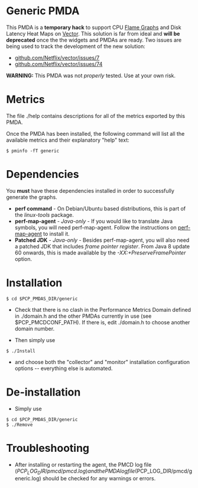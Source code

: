 Generic PMDA
============

This PMDA is a **temporary hack** to support CPU [Flame Graphs](http://www.brendangregg.com/FlameGraphs/cpuflamegraphs.html) and Disk Latency Heat Maps on [Vector](https://github.com/Netflix/vector). This solution is far from ideal and **will be deprecated** once the the widgets and PMDAs are ready. Two issues are being used to track the development of the new solution:

* [github.com/Netflix/vector/issues/7](https://github.com/Netflix/vector/issues/7)
* [github.com/Netflix/vector/issues/74](https://github.com/Netflix/vector/issues/74)

**WARNING:** This PMDA was not *properly* tested. Use at your own risk.

Metrics
=======

The file ./help contains descriptions for all of the metrics exported
by this PMDA.

Once the PMDA has been installed, the following command will list all
the available metrics and their explanatory "help" text:

	$ pminfo -fT generic

Dependencies
============

You **must** have these dependencies installed in order to successfully generate the graphs.

* **perf command** - On Debian/Ubuntu based distributions, this is part of the *linux-tools* package.
* **perf-map-agent** - *Java-only* - If you would like to translate Java symbols, you will need perf-map-agent. Follow the instructions on [perf-map-agent](https://github.com/jrudolph/perf-map-agent) to install it.
* **Patched JDK** - *Java-only* - Besides perf-map-agent, you will also need a patched JDK that includes *frame pointer register*. From Java 8 update 60 onwards, this is made available by the *-XX:+PreserveFramePointer* option.

Installation
============

```
$ cd $PCP_PMDAS_DIR/generic
```

 +  Check that there is no clash in the Performance Metrics Domain
    defined in ./domain.h and the other PMDAs currently in use (see
    $PCP_PMCDCONF_PATH).  If there is, edit ./domain.h to choose another
    domain number.

 +  Then simply use

```
$ ./Install
```

 +  and choose both the "collector" and "monitor" installation
    configuration options -- everything else is automated.

De-installation
===============

 +  Simply use

```
$ cd $PCP_PMDAS_DIR/generic
$ ./Remove
```

Troubleshooting
===============

 +  After installing or restarting the agent, the PMCD log file
    ($PCP_LOG_DIR/pmcd/pmcd.log) and the PMDA log file
    ($PCP_LOG_DIR/pmcd/generic.log) should be checked for any warnings
    or errors.
